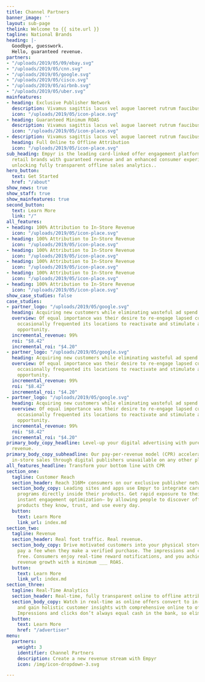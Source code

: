 ```yaml
---
title: Channel Partners
banner_image: ''
layout: sub-page
thelink: Welcome to {{ site.url }}
tagline: National Brands
heading: |-
  Goodbye, guesswork.
  Hello, guaranteed revenue.
partners:
- "/uploads/2019/05/09/ebay.svg"
- "/uploads/2019/05/cnn.svg"
- "/uploads/2019/05/google.svg"
- "/uploads/2019/05/cisco.svg"
- "/uploads/2019/05/airbnb.svg"
- "/uploads/2019/05/uber.svg"
mainfeatures:
- heading: Exclusive Publisher Network
  description: Vivamus sagittis lacus vel augue laoreet rutrum faucibus dolor auctor.
  icon: "/uploads/2019/05/icon-place.svg"
- heading: Guaranteed Minimum ROAS
  description: Vivamus sagittis lacus vel augue laoreet rutrum faucibus dolor auctor.
  icon: "/uploads/2019/05/icon-place.svg"
- description: Vivamus sagittis lacus vel augue laoreet rutrum faucibus dolor auctor.
  heading: Full Online to Offline Attribution
  icon: "/uploads/2019/05/icon-place.svg"
sub_heading: Empyr is the leading card-linked offer engagement platform, empowering
  retail brands with guaranteed revenue and an enhanced consumer experience– all while
  unlocking fully transparent offline sales analytics..
hero_button:
  text: Get Started
  href: "/about"
show_news: true
show_staff: true
show_mainfeatures: true
second_button:
  text: Learn More
  link: "/"
all_features:
- heading: 100% Attribution to In-Store Revenue
  icon: "/uploads/2019/05/icon-place.svg"
- heading: 100% Attribution to In-Store Revenue
  icon: "/uploads/2019/05/icon-place.svg"
- heading: 100% Attribution to In-Store Revenue
  icon: "/uploads/2019/05/icon-place.svg"
- heading: 100% Attribution to In-Store Revenue
  icon: "/uploads/2019/05/icon-place.svg"
- heading: 100% Attribution to In-Store Revenue
  icon: "/uploads/2019/05/icon-place.svg"
- heading: 100% Attribution to In-Store Revenue
  icon: "/uploads/2019/05/icon-place.svg"
show_case_studies: false
case_studies:
- partner_logo: "/uploads/2019/05/google.svg"
  heading: Acquiring new customers while eliminating wasteful ad spend
  overview: Of equal importance was their desire to re-engage lapsed customers who
    occasionally frequented its locations to reactivate and stimulate additional purchase
    opportunity.
  incremental_revenue: 99%
  roi: "$8.42"
  incremental_roi: "$4.20"
- partner_logo: "/uploads/2019/05/google.svg"
  heading: Acquiring new customers while eliminating wasteful ad spend
  overview: Of equal importance was their desire to re-engage lapsed customers who
    occasionally frequented its locations to reactivate and stimulate additional purchase
    opportunity.
  incremental_revenue: 99%
  roi: "$8.42"
  incremental_roi: "$4.20"
- partner_logo: "/uploads/2019/05/google.svg"
  heading: Acquiring new customers while eliminating wasteful ad spend
  overview: Of equal importance was their desire to re-engage lapsed customers who
    occasionally frequented its locations to reactivate and stimulate additional purchase
    opportunity.
  incremental_revenue: 99%
  roi: "$8.42"
  incremental_roi: "$4.20"
primary_body_copy_headline: Level-up your digital advertising with pure, <br> guaranteed
  revenue.
primary_body_copy_subheadline: Our pay-per-revenue model (CPR) accelerates and tracks
  in-store sales through digital publishers unavailable on any other platform.
all_features_headline: Transform your bottom line with CPR
section_one:
  tagline: Customer Reach
  section_header: Reach 316M+ consumers on our exclusive publisher network
  section_body_copy: Leading sites and apps use Empyr to integrate card-linked offer
    programs directly inside their products. Get rapid exposure to their members and
    instant engagement optimization– by allowing people to discover offers through
    products they know, trust, and use every day.
  button:
    text: Learn More
    link_url: index.md
section_two:
  tagline: Revenue
  section_header: Real foot traffic. Real revenue.
  section_body_copy: Drive motivated customers into your physical stores and only
    pay a fee when they make a verified purchase. The impressions and clicks? 100%
    free. Consumers enjoy real-time reward notifications, and you achieve guaranteed
    revenue growth with a minimum ___ ROAS.
  button:
    text: Learn More
    link_url: index.md
section_three:
  tagline: Real-Time Analytics
  section_header: Real-time, fully transparent online to offline attribution
  section_body_copy: Watch in real-time as online offers convert to in-store sales
    and gain holistic customer insights with comprehensive online to offline analytics.
    Impressions and clicks don’t always equal cash in the bank, so eliminate the guesswork.
  button:
    text: Learn More
    href: "/advertiser"
menu:
  partners:
    weight: 3
    identifier: Channel Partners
    description: Create a new revenue stream with Empyr
    icon: /img/icon-dropdown-3.svg

---
```

